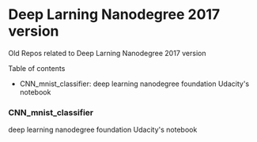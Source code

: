 # Deep Larning Nanodegree 2017 version

Old Repos related to Deep Larning Nanodegree 2017 version

Table of contents
- CNN_mnist_classifier: deep learning nanodegree foundation Udacity's notebook


### CNN_mnist_classifier
deep learning nanodegree foundation Udacity's notebook
